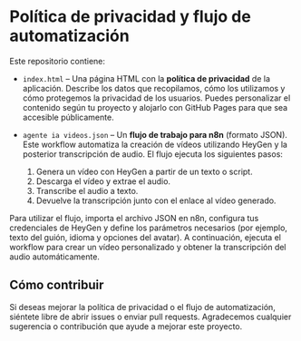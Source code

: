 # Política de privacidad y flujo de automatización

Este repositorio contiene:

- `index.html` – Una página HTML con la **política de privacidad** de la aplicación. Describe los datos que recopilamos, cómo los utilizamos y cómo protegemos la privacidad de los usuarios. Puedes personalizar el contenido según tu proyecto y alojarlo con GitHub Pages para que sea accesible públicamente.

- `agente ia videos.json` – Un **flujo de trabajo para n8n** (formato JSON). Este workflow automatiza la creación de vídeos utilizando HeyGen y la posterior transcripción de audio. El flujo ejecuta los siguientes pasos:
  1. Genera un vídeo con HeyGen a partir de un texto o script.
  2. Descarga el vídeo y extrae el audio.
  3. Transcribe el audio a texto.
  4. Devuelve la transcripción junto con el enlace al vídeo generado.

Para utilizar el flujo, importa el archivo JSON en n8n, configura tus credenciales de HeyGen y define los parámetros necesarios (por ejemplo, texto del guión, idioma y opciones del avatar). A continuación, ejecuta el workflow para crear un vídeo personalizado y obtener la transcripción del audio automáticamente.

## Cómo contribuir

Si deseas mejorar la política de privacidad o el flujo de automatización, siéntete libre de abrir issues o enviar pull requests. Agradecemos cualquier sugerencia o contribución que ayude a mejorar este proyecto.
